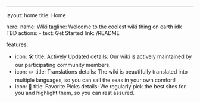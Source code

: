 ---

layout: home
title: Home

hero:
  name: Wiki
  tagline: Welcome to the coolest wiki thing on earth idk TBD
  actions: 
    - text: Get Started
      link: /README

features:
  - icon: 🛠️
    title: Actively Updated
    details: Our wiki is actively maintained by our participating community members.
  - icon: ✏️
    title: Translations
    details: The wiki is beautifully translated into multiple languages, so you can sail the seas in your own comfort!
  - icon: 🌟
    title: Favorite Picks
    details: We regularly pick the best sites for you and highlight them, so you can rest assured.
